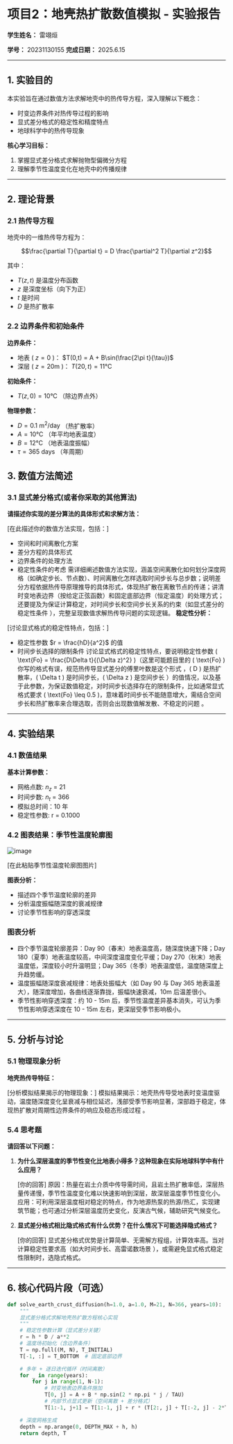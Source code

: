 # 项目2：地壳热扩散数值模拟 - 实验报告

**学生姓名：** 雷翊烜

**学号：** 20231130155
**完成日期：** 2025.6.15


---

## 1. 实验目的

本实验旨在通过数值方法求解地壳中的热传导方程，深入理解以下概念：

- 时变边界条件对热传导过程的影响
- 显式差分格式的稳定性和精度特点
- 地球科学中的热传导现象

**核心学习目标：**
1. 掌握显式差分格式求解抛物型偏微分方程
2. 理解季节性温度变化在地壳中的传播规律

---

## 2. 理论背景

### 2.1 热传导方程

地壳中的一维热传导方程为：

$$\frac{\partial T}{\partial t} = D \frac{\partial^2 T}{\partial z^2}$$

其中：
- $T(z,t)$ 是温度分布函数
- $z$ 是深度坐标（向下为正）
- $t$ 是时间
- $D$ 是热扩散率

### 2.2 边界条件和初始条件

**边界条件：**
- 地表 ( $z=0$ )： $T(0,t) = A + B\sin(\frac{2\pi t}{\tau})$
- 深层 ( $z=20\text{m}$ )： $T(20,t) = 11°\text{C}$

**初始条件：**
- $T(z,0) = 10°\text{C}$ （除边界点外）

**物理参数：**
- $D = 0.1 \text{ m}^2/\text{day}$ （热扩散率）
- $A = 10°\text{C}$ （年平均地表温度）
- $B = 12°\text{C}$ （地表温度振幅）
- $\tau = 365 \text{ days}$ （年周期）


## 3. 数值方法简述

### 3.1 显式差分格式(或者你采取的其他算法)

**请描述你实现的差分算法的具体形式和求解方法：**

[在此描述你的数值方法实现，包括：]
- 空间和时间离散化方案
- 差分方程的具体形式
- 边界条件的处理方法
- 稳定性条件的考虑
需详细阐述数值方法实现，涵盖空间离散化如何划分深度网格（如确定步长、节点数）、时间离散化怎样选取时间步长与总步数；说明差分方程依据热传导原理推导的具体形式，体现热扩散在离散节点的传递；讲清时变地表边界（按给定正弦函数）和固定底部边界（恒定温度）的处理方式；还要提及为保证计算稳定，对时间步长和空间步长关系的约束（如显式差分的稳定性条件 ），完整呈现数值求解热传导问题的实现逻辑。
**稳定性分析：**

[讨论显式格式的稳定性特点，包括：]
- 稳定性参数 $r = \frac{hD}{a^2}$ 的值
- 时间步长选择的限制条件
讨论显式格式的稳定性特点，要说明稳定性参数 \( \text{Fo} = \frac{D\Delta t}{(\Delta z)^2} \)（这里可能题目里的 \( \text{Fo} \) 你写的格式有误，规范热传导显式差分的傅里叶数是这个形式 ，\( D \) 是热扩散率，\( \Delta t \) 是时间步长，\( \Delta z \) 是空间步长 ）的值情况，以及基于此参数，为保证数值稳定，对时间步长选择存在的限制条件，比如通常显式格式要求 \( \text{Fo} \leq 0.5 \)，意味着时间步长不能随意增大，需结合空间步长和热扩散率来合理选取，否则会出现数值解发散、不稳定的问题 。
---

## 4. 实验结果

### 4.1 数值结果

**基本计算参数：**
- 网格点数:  $n_z$ = 21 
- 时间步数:  $n_t$ = 366
- 模拟总时间：10  年
- 稳定性参数:  r = 0.1000
### 4.2 图表结果：季节性温度轮廓图
![image](https://github.com/user-attachments/assets/4ed7af6d-6a93-4263-a17e-8b91726723bf)

[在此粘贴季节性温度轮廓图图片]

**图表分析：**
- 描述四个季节温度轮廓的差异
- 分析温度振幅随深度的衰减规律
- 讨论季节性影响的穿透深度
### 图表分析
- 四个季节温度轮廓差异：Day 90（春末）地表温度高，随深度快速下降；Day 180（夏季）地表温度较高，中间深度温度变化平缓；Day 270（秋末）地表温度低，深度较小时升温明显；Day 365（冬季）地表温度低，温度随深度上升趋势缓。 
- 温度振幅随深度衰减规律：地表处振幅大（如 Day 90 与 Day 365 地表温差大），随深度增加，各曲线逐渐靠拢，振幅快速衰减，10m 后温差很小。 
- 季节性影响穿透深度：约 10 - 15m 后，季节性温度差异基本消失，可认为季节性影响穿透深度在 10 - 15m 左右，更深层受季节影响极小。 
---

## 5. 分析与讨论

### 5.1 物理现象分析

**地壳热传导特征：**

[分析模拟结果揭示的物理现象：]
模拟结果揭示：地壳热传导受地表时变温度驱动，温度随深度变化呈衰减与相位延迟，浅部受季节影响显著，深部趋于稳定，体现热扩散对周期性边界条件的响应及稳态形成过程 。

### 5.4 思考题

**请回答以下问题：**

1. **为什么深层温度的季节性变化比地表小得多？这种现象在实际地球科学中有什么应用？**

   [你的回答]
 原因：热量在岩土介质中传导需时间，且岩土热扩散率低，深层热量传递慢，季节性温度变化难以快速影响到深层，故深层温度季节性变化小。
 应用：可利用深层温度相对稳定的特点，作为地源热泵的热源/热汇，实现建筑节能；也可通过分析深层温度历史变化，反演古气候，辅助研究气候变化。 
3. **显式差分格式相比隐式格式有什么优势？在什么情况下可能选择隐式格式？**

   [你的回答]
显式差分格式优势是计算简单、无需解方程组，计算效率高。当对计算稳定性要求高（如大时间步长、高雷诺数场景 ），或需避免显式格式稳定性限制时，选隐式格式。
---

## 6. 核心代码片段（可选）

```python
def solve_earth_crust_diffusion(h=1.0, a=1.0, M=21, N=366, years=10):
    """
    显式差分格式求解地壳热扩散方程核心实现
    """
    # 稳定性参数计算（显式差分关键）
    r = h * D / a**2  
    # 温度场初始化（含边界条件）
    T = np.full((M, N), T_INITIAL)
    T[-1, :] = T_BOTTOM  # 固定底部边界

    # 多年 + 逐日迭代循环（时间离散）
    for _ in range(years):
        for j in range(1, N-1):  
            # 时变地表边界条件施加
            T[0, j] = A + B * np.sin(2 * np.pi * j / TAU)  
            # 内部节点显式更新（空间离散 + 差分格式）
            T[1:-1, j+1] = T[1:-1, j] + r * (T[2:, j] + T[:-2, j] - 2*T[1:-1, j])  

    # 深度网格生成
    depth = np.arange(0, DEPTH_MAX + h, h)  
    return depth, T
```

